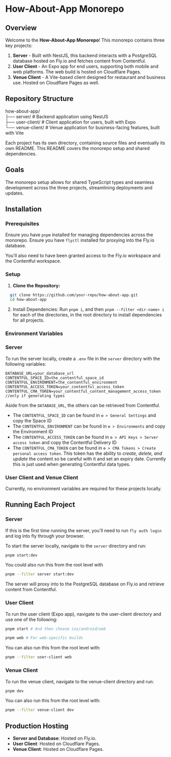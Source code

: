 # How-About-App Monorepo

## Overview

Welcome to the **How-About-App Monorepo**! This monorepo contains three key projects:

1. **Server** - Built with NestJS, this backend interacts with a PostgreSQL database hosted on Fly.io and fetches content from Contentful.
2. **User Client** - An Expo app for end users, supporting both mobile and web platforms. The web build is hosted on Cloudflare Pages.
3. **Venue Client** - A Vite-based client designed for restaurant and business use. Hosted on Cloudflare Pages as well.

## Repository Structure

how-about-app/ \
├── server/ # Backend application using NestJS \
├── user-client/ # Client application for users, built with Expo \
└── venue-client/ # Venue application for business-facing features, built with Vite

Each project has its own directory, containing source files and eventually its own README. This README covers the monorepo setup and shared dependencies.

## Goals

The monorepo setup allows for shared TypeScript types and seamless development across the three projects, streamlining deployments and updates.

## Installation

### Prerequisites

Ensure you have `pnpm` installed for managing dependencies across the monorepo.
Ensure you have `flyctl` installed for proxying into the Fly.io database.

You'll also need to have been granted access to the Fly.io workspace and the Contentful workspace.

### Setup

1. **Clone the Repository:**

```bash
  git clone https://github.com/your-repo/how-about-app.git
  cd how-about-app
```

2. Install Dependencies: Run `pnpm i`, and then `pnpm --filter <dir-name> i` for each of the directories, in the root directory to install dependencies for all projects.

### Environment Variables

### Server

To run the server locally, create a `.env` file in the `server` directory with the following variables:

```dotenv
DATABASE_URL=your_database_url
CONTENTFUL_SPACE_ID=the_contentful_space_id
CONTENTFUL_ENVIRONMENT=the_contentful_environment
CONTENTFUL_ACCESS_TOKEN=your_contentful_access_token
CONTENTFUL_CMA_TOKEN=your_contentful_content_management_access_token //only if generating types
```

Aside from the `DATABASE_URL`, the others can be retrieved from Contentful.

- The `CONTENTFUL_SPACE_ID` can be found in `⚙️ > General Settings` and copy the Space ID
- The `CONTENTFUL_ENVIRONMENT` can be found in `⚙️ > Environments` and copy the Environment ID
- The `CONTENTFUL_ACCESS_TOKEN` can be found in `⚙️ > API Keys > Server access token` and copy the Contentful Delivery ID
- The `CONTENTFUL_CMA_TOKEN` can be found in `⚙️ > CMA Tokens > Create personal access token`. This token has the ability to _create, delete, and update_ the content so be careful with it and set an expiry date. Currently this is just used when generating Contentful data types.

### User Client and Venue Client

Currently, no environment variables are required for these projects locally.

## Running Each Project

### Server

If this is the first time running the server, you'll need to run `fly auth login` and log into fly through your browser.

To start the server locally, navigate to the `server` directory and run:

```bash
pnpm start:dev
```

You could also run this from the root level with

```bash
pnpm --filter server start:dev
```

The server will proxy into to the PostgreSQL database on Fly.io and retrieve content from Contentful.

### User Client

To run the user client (Expo app), navigate to the user-client directory and use one of the following:

```bash
pnpm start # And then choose ios/android/web
```

```bash
pnpm web # For web-specific builds
```

You can also run this from the root level with:

```bash
pnpm --filter user-client web
```

### Venue Client

To run the venue client, navigate to the venue-client directory and run:

```bash
pnpm dev
```

You can also run this from the root level with:

```bash
pnpm --filter venue-client dev
```

## Production Hosting

- **Server and Database**: Hosted on Fly.io.
- **User Client**: Hosted on Cloudflare Pages.
- **Venue Client**: Hosted on Cloudflare Pages.
